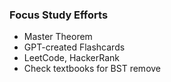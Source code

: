 ### Focus Study Efforts
- Master Theorem
- GPT-created Flashcards
- LeetCode, HackerRank
- Check textbooks for BST remove